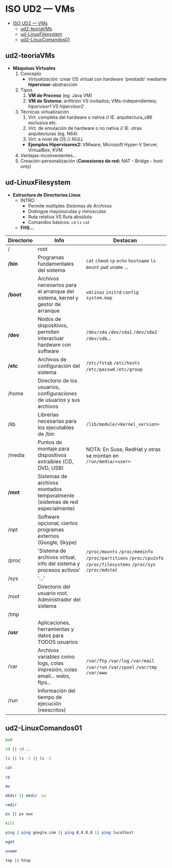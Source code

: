 # ISO UD2 — VMs

- [ISO UD2 — VMs](#iso-ud2--vms)
  - [ud2-teoriaVMs](#ud2-teoriavms)
  - [ud-LinuxFilesystem](#ud-linuxfilesystem)
  - [ud2-LinuxComandos01](#ud2-linuxcomandos01)

## ud2-teoriaVMs

- **Máquinas Virtuales**
  1. Concepto
      - *Virtualización:* crear OS virtual con hardware 'prestado' mediante **hipervisor**-abstracción
  2. Tipos
     1. **VM de Proceso** (eg. Java VM)
     2. **VM de Sistema:** anfitrión VS invitados; VMs-independientes; *hipervisor1* VS *hipervisor2*
  3. Técnicas virtualización
     1. Virt. completa del hardware o nativa // IE. arquitectura_x86 exclusiva etc.
     2. Virt. de emulación de hardware o no nativa // IE. otras arquitecturas (eg. N64)
     3. Virt. a nivel de OS // *NULL*
      - **Ejemplos Hipervisores2:** VMware, Microsoft Hyper-V Server, VirtualBox, KVM
  4. Ventajas-inconvenientes...
  5. Creación-personalización (**Conexiones de red:** NAT - Bridge - host only)

## ud-LinuxFilesystem

- **Estructura de Directorios Linux**
  - INTRO
    - Permite múltiples *Sistemas de Archivos*
    - Distingue mayúsuculas y minúsculas
    - Ruta relativa VS Ruta absoluta
    - Comandos básicos: `cd` `ls` `cat`
  - **FHS...**

| Directorio | Info                                                                          | Destacan |
| ---        | ---                                                                           | ---      |
| /          | root
| **/bin**   | Programas fundamentales del sistema                                           | `cat` `chmod` `cp` `echo` `hostname` `ls` `mount` `pwd` `uname` ...
| **/boot**  | Archivos necesarios para el arranque del sistema, kernel y gestor de arranque | `vmlinuz` `initrd` `config` `system.map`
| **/dev**   | Nodos de dispositivos, permiten interactuar hardware con software             | `/dev/sda` `/dev/sda1` `/dev/sda2` `/dev/sdb`...
| **/etc**   | Archivos de configuración del sistema                                         | `/etc/fstab` `/etc/hosts` `/etc/passwd` `/etc/group`
| /home      | Directorio de los usuarios, configuraciones de usuarios y sus archivos
| /lib       | Librerías necesarias para los ejecutables de /bin                             | `/lib/module/<kernel_version>`
| /media     | Puntos de montaje para dispositivos extraíbles (CD, DVD, USB)                 | NOTA: En Suse, RedHat y otras se montan en `/run/media/<user>`
| **/mnt**   | Sistemas de archivos montados temporalmente (sistemas de red especialmente)
| /opt       | Software opcional, ciertos programas externos (Google, Skype)
| /proc      | 'Sistema de archivos virtual, info del sistema y procesos activos'            | `/proc/mounts` `/proc/meminfo` `/proc/partitions` `/proc/cpuinfo` `/proc/filesystems` `/proc/sys` `/proc/mdstat`
| /sys       | '...'
| /root      | Directorio del usuario root. Administrador del sistema
| /tmp       | 
| **/usr**   | Aplicaciones, herramientas y datos para TODOS usuarios
| /var       | Archivos variables como logs, colas impresión, colas email... webs, ftps...   | `/var/ftp` `/var/log` `/var/mail` `/var/run` `/var/spool` `/var/tmp` `/var/www`
| /run       | Información del tiempo de ejecución (reescritos)



## ud2-LinuxComandos01

```bash
pwd

cd || cd ..

ls || ls -t || ls -S

cat

cp

mv

mkdir || mkdir -pv

rmdir

ps || ps aux 

kill    

ping | ping google.com || ping 8.8.8.8 || ping localhost

wget

uname

top || htop
```
